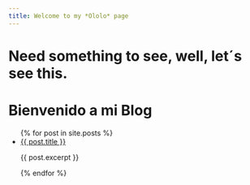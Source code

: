 ```yaml
---
title: Welcome to my *Ololo* page
---
```


# Need something to see, well, let´s see this.


<h1>Bienvenido a mi Blog</h1>

<ul>
  {% for post in site.posts %}
    <li>
      <a href="{{ post.url }}">{{ post.title }}</a>
      <p>{{ post.excerpt }}</p>
    </li>
  {% endfor %}
</ul>
